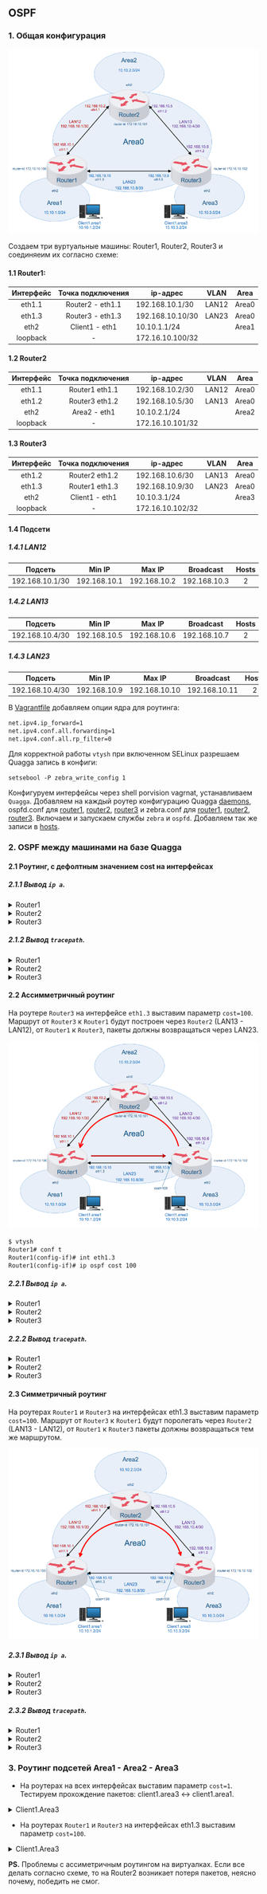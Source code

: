 ## OSPF

### 1. Общая конфигурация

![](pic/pic01.png)

Создаем три вуртуальные машины: Router1, Router2, Router3 и соединяеим их согласно схеме:

#### 1.1 Router1:

|Интерфейс|Точка подключения|ip-адрес|VLAN|Area
|:---:|:---:|---|---|---|
|eth1.1|Router2 - eth1.1|192.168.10.1/30|LAN12|Area0
|eth1.3|Router3 - eth1.3|192.168.10.10/30|LAN23|Area0
|eth2|Client1 - eth1|10.10.1.1/24||Area1
|loopback|-|172.16.10.100/32|||

#### 1.2 Router2 

|Интерфейс|Точка подключения|ip-адрес|VLAN|Area
|:---:|:---:|---|---|---|
|eth1.1|Router1 eth1.1|192.168.10.2/30|LAN12|Area0
|eth1.2|Router3 eth1.2|192.168.10.5/30|LAN13|Area0
|eth2|Area2 - eth1|10.10.2.1/24||Area2
|loopback|-|172.16.10.101/32||

#### 1.3 Router3

|Интерфейс|Точка подключения|ip-адрес|VLAN|Area|
|:---:|:---:|---|---|---|
|eth1.2|Router2 eth1.2|192.168.10.6/30|LAN13|Area0
|eth1.3|Router1 eth1.3|192.168.10.9/30|LAN23|Area0
|eth2|Client1 - eth1|10.10.3.1/24||Area3
|loopback|-|172.16.10.102/32|||


#### 1.4 Подсети
##### 1.4.1 LAN12

|Подсеть|Min IP|Max IP|Broadcast|Hosts|Mask|
|---|---|---|---|:---:|---|
|192.168.10.1/30|192.168.10.1|192.168.10.2|192.168.10.3|2|255.255.255.252|

##### 1.4.2 LAN13

|Подсеть|Min IP|Max IP|Broadcast|Hosts|Mask|
|---|---|---|---|:---:|---|
|192.168.10.4/30|192.168.10.5|192.168.10.6|192.168.10.7|2|255.255.255.252|

##### 1.4.3 LAN23

|Подсеть|Min IP|Max IP|Broadcast|Hosts|Mask|
|---|---|---|---|:---:|---|
|192.168.10.4/30|192.168.10.9|192.168.10.10|192.168.10.11|2|255.255.255.252|

В [Vagrantfile](Vagrantfile) добавляем опции ядра для роутинга:

```
net.ipv4.ip_forward=1
net.ipv4.conf.all.forwarding=1
net.ipv4.conf.all.rp_filter=0
```

Для корректной работы `vtysh` при включенном SELinux разрешаем Quagga запись в конфиги:
```
setsebool -P zebra_write_config 1
```

Конфигуруем интерфейсы через shell porvision vagrnat, устанавливаем `Quagga`. Добавляем на каждый роутер конфигурацию Quagga [daemons](etc/daemons), ospfd.conf для [router1](router1/ospfd.conf), [router2](router2/ospfd.conf), [router3](router3/ospfd.conf) и zebra.conf для [router1](router1/zebra.conf), [router2](router2/zebra.conf), [router3](router3/zebra.conf). Включаем и запускаем службы `zebra` и `ospfd`. Добавляем так же записи в [hosts](etc/hosts).

### 2. OSPF между машинами на базе Quagga

#### 2.1 Роутинг, с дефолтным значением cost на интерфейсах

##### 2.1.1 Вывод `ip a`.

<details>
<summary>Router1</summary>
<pre>
[vagrant@Router1 ~]$ ip a
1: lo: <LOOPBACK,UP,LOWER_UP> mtu 65536 qdisc noqueue state UNKNOWN group default qlen 1000
    link/loopback 00:00:00:00:00:00 brd 00:00:00:00:00:00
    inet 127.0.0.1/8 scope host lo
       valid_lft forever preferred_lft forever
    inet 172.16.10.100/32 scope global lo
       valid_lft forever preferred_lft forever
    inet6 ::1/128 scope host
       valid_lft forever preferred_lft forever
2: eth0: <BROADCAST,MULTICAST,UP,LOWER_UP> mtu 1500 qdisc pfifo_fast state UP group default qlen 1000
    link/ether 52:54:00:84:81:d5 brd ff:ff:ff:ff:ff:ff
    inet 10.0.2.15/24 brd 10.0.2.255 scope global noprefixroute dynamic eth0
       valid_lft 80441sec preferred_lft 80441sec
    inet6 fe80::5054:ff:fe84:81d5/64 scope link
       valid_lft forever preferred_lft forever
3: eth1: <BROADCAST,MULTICAST,UP,LOWER_UP> mtu 1500 qdisc pfifo_fast state UP group default qlen 1000
    link/ether 08:00:27:38:56:74 brd ff:ff:ff:ff:ff:ff
    inet6 fe80::5037:1609:2161:df3d/64 scope link noprefixroute
       valid_lft forever preferred_lft forever
4: eth2: <BROADCAST,MULTICAST,UP,LOWER_UP> mtu 1500 qdisc pfifo_fast state UP group default qlen 1000
    link/ether 08:00:27:62:7d:fc brd ff:ff:ff:ff:ff:ff
    inet 10.10.1.1/24 brd 10.10.1.255 scope global noprefixroute eth2
       valid_lft forever preferred_lft forever
    inet6 fe80::a00:27ff:fe62:7dfc/64 scope link
       valid_lft forever preferred_lft forever
5: eth1.1@eth1: <BROADCAST,MULTICAST,UP,LOWER_UP> mtu 1500 qdisc noqueue state UP group default qlen 1000
    link/ether 08:00:27:38:56:74 brd ff:ff:ff:ff:ff:ff
    inet 192.168.10.1/30 brd 192.168.10.3 scope global noprefixroute eth1.1
       valid_lft forever preferred_lft forever
    inet6 fe80::a00:27ff:fe38:5674/64 scope link
       valid_lft forever preferred_lft forever
6: eth1.3@eth1: <BROADCAST,MULTICAST,UP,LOWER_UP> mtu 1500 qdisc noqueue state UP group default qlen 1000
    link/ether 08:00:27:38:56:74 brd ff:ff:ff:ff:ff:ff
    inet 192.168.10.10/30 brd 192.168.10.11 scope global noprefixroute eth1.3
       valid_lft forever preferred_lft forever
    inet6 fe80::a00:27ff:fe38:5674/64 scope link
       valid_lft forever preferred_lft forever
</pre>
</details>

<details>
<summary>Router2</summary>
<pre>
[vagrant@Router2 ~]$ ip a
1: lo: <LOOPBACK,UP,LOWER_UP> mtu 65536 qdisc noqueue state UNKNOWN group default qlen 1000
    link/loopback 00:00:00:00:00:00 brd 00:00:00:00:00:00
    inet 127.0.0.1/8 scope host lo
       valid_lft forever preferred_lft forever
    inet 172.16.10.101/32 scope global lo
       valid_lft forever preferred_lft forever
    inet6 ::1/128 scope host
       valid_lft forever preferred_lft forever
2: eth0: <BROADCAST,MULTICAST,UP,LOWER_UP> mtu 1500 qdisc pfifo_fast state UP group default qlen 1000
    link/ether 52:54:00:84:81:d5 brd ff:ff:ff:ff:ff:ff
    inet 10.0.2.15/24 brd 10.0.2.255 scope global noprefixroute dynamic eth0
       valid_lft 80533sec preferred_lft 80533sec
    inet6 fe80::5054:ff:fe84:81d5/64 scope link
       valid_lft forever preferred_lft forever
3: eth1: <BROADCAST,MULTICAST,UP,LOWER_UP> mtu 1500 qdisc pfifo_fast state UP group default qlen 1000
    link/ether 08:00:27:84:a7:b1 brd ff:ff:ff:ff:ff:ff
    inet6 fe80::c054:b73b:16b8:e78b/64 scope link noprefixroute
       valid_lft forever preferred_lft forever
4: eth2: <BROADCAST,MULTICAST,UP,LOWER_UP> mtu 1500 qdisc pfifo_fast state UP group default qlen 1000
    link/ether 08:00:27:10:dd:48 brd ff:ff:ff:ff:ff:ff
    inet 10.10.2.1/24 brd 10.10.2.255 scope global noprefixroute eth2
       valid_lft forever preferred_lft forever
    inet6 fe80::a00:27ff:fe10:dd48/64 scope link
       valid_lft forever preferred_lft forever
5: eth1.1@eth1: <BROADCAST,MULTICAST,UP,LOWER_UP> mtu 1500 qdisc noqueue state UP group default qlen 1000
    link/ether 08:00:27:84:a7:b1 brd ff:ff:ff:ff:ff:ff
    inet 192.168.10.2/30 brd 192.168.10.3 scope global noprefixroute eth1.1
       valid_lft forever preferred_lft forever
    inet6 fe80::a00:27ff:fe84:a7b1/64 scope link
       valid_lft forever preferred_lft forever
6: eth1.2@eth1: <BROADCAST,MULTICAST,UP,LOWER_UP> mtu 1500 qdisc noqueue state UP group default qlen 1000
    link/ether 08:00:27:84:a7:b1 brd ff:ff:ff:ff:ff:ff
    inet 192.168.10.5/30 brd 192.168.10.7 scope global noprefixroute eth1.2
       valid_lft forever preferred_lft forever
    inet6 fe80::a00:27ff:fe84:a7b1/64 scope link
       valid_lft forever preferred_lft forever
</pre>
</details>

<details>
<summary>Router3</summary>
<pre>
[vagrant@Router3 ~]$ ip a
1: lo: <LOOPBACK,UP,LOWER_UP> mtu 65536 qdisc noqueue state UNKNOWN group default qlen 1000
    link/loopback 00:00:00:00:00:00 brd 00:00:00:00:00:00
    inet 127.0.0.1/8 scope host lo
       valid_lft forever preferred_lft forever
    inet 172.16.10.102/32 scope global lo
       valid_lft forever preferred_lft forever
    inet6 ::1/128 scope host
       valid_lft forever preferred_lft forever
2: eth0: <BROADCAST,MULTICAST,UP,LOWER_UP> mtu 1500 qdisc pfifo_fast state UP group default qlen 1000
    link/ether 52:54:00:84:81:d5 brd ff:ff:ff:ff:ff:ff
    inet 10.0.2.15/24 brd 10.0.2.255 scope global noprefixroute dynamic eth0
       valid_lft 80621sec preferred_lft 80621sec
    inet6 fe80::5054:ff:fe84:81d5/64 scope link
       valid_lft forever preferred_lft forever
3: eth1: <BROADCAST,MULTICAST,UP,LOWER_UP> mtu 1500 qdisc pfifo_fast state UP group default qlen 1000
    link/ether 08:00:27:98:5c:de brd ff:ff:ff:ff:ff:ff
    inet6 fe80::8cc1:7da8:78ce:4437/64 scope link noprefixroute
       valid_lft forever preferred_lft forever
4: eth2: <BROADCAST,MULTICAST,UP,LOWER_UP> mtu 1500 qdisc pfifo_fast state UP group default qlen 1000
    link/ether 08:00:27:00:69:33 brd ff:ff:ff:ff:ff:ff
    inet 10.10.3.1/24 brd 10.10.3.255 scope global noprefixroute eth2
       valid_lft forever preferred_lft forever
    inet6 fe80::a00:27ff:fe00:6933/64 scope link
       valid_lft forever preferred_lft forever
5: eth1.2@eth1: <BROADCAST,MULTICAST,UP,LOWER_UP> mtu 1500 qdisc noqueue state UP group default qlen 1000
    link/ether 08:00:27:98:5c:de brd ff:ff:ff:ff:ff:ff
    inet 192.168.10.6/30 brd 192.168.10.7 scope global noprefixroute eth1.2
       valid_lft forever preferred_lft forever
    inet6 fe80::a00:27ff:fe98:5cde/64 scope link
       valid_lft forever preferred_lft forever
6: eth1.3@eth1: <BROADCAST,MULTICAST,UP,LOWER_UP> mtu 1500 qdisc noqueue state UP group default qlen 1000
    link/ether 08:00:27:98:5c:de brd ff:ff:ff:ff:ff:ff
    inet 192.168.10.9/30 brd 192.168.10.11 scope global noprefixroute eth1.3
       valid_lft forever preferred_lft forever
    inet6 fe80::a00:27ff:fe98:5cde/64 scope link
       valid_lft forever preferred_lft forever
</pre>
</details>

##### 2.1.2 Вывод `tracepath`.

<details>
<summary>Router1</summary>
<pre>
[vagrant@Router1 ~]$ for q in 192.168.10.2 192.168.10.5 192.168.10.6 192.168.10.9; do tracepath -b "$q"; done
 1?: [LOCALHOST]                                         pmtu 1500
 1:  router2 (192.168.10.2)                                0.524ms reached
 1:  router2 (192.168.10.2)                                0.542ms reached
     Resume: pmtu 1500 hops 1 back 1
 1?: [LOCALHOST]                                         pmtu 1500
 1:  router2-eth12 (192.168.10.5)                          0.484ms reached
 1:  router2-eth12 (192.168.10.5)                          0.909ms reached
     Resume: pmtu 1500 hops 1 back 1
 1?: [LOCALHOST]                                         pmtu 1500
 1:  router2 (192.168.10.2)                                0.588ms
 1:  router2 (192.168.10.2)                                0.445ms
 2:  router3 (192.168.10.6)                                0.780ms reached
     Resume: pmtu 1500 hops 2 back 1
 1?: [LOCALHOST]                                         pmtu 1500
 1:  router3-eth13 (192.168.10.9)                          0.704ms reached
 1:  router3-eth13 (192.168.10.9)                          0.819ms reached
     Resume: pmtu 1500 hops 1 back 1
</pre>
</details>

<details>
<summary>Router2</summary>
<pre>
[vagrant@Router2 ~]$ for q in 192.168.10.1 192.168.10.10 192.168.10.9 192.168.10.6; do tracepath -b "$q"; done
 1?: [LOCALHOST]                                         pmtu 1500
 1:  router1 (192.168.10.1)                                1.738ms reached
 1:  router1 (192.168.10.1)                                0.754ms reached
     Resume: pmtu 1500 hops 1 back 1
 1?: [LOCALHOST]                                         pmtu 1500
 1:  router3 (192.168.10.6)                                0.995ms
 1:  router3 (192.168.10.6)                                1.658ms
 2:  router1-eth13 (192.168.10.10)                         2.060ms reached
     Resume: pmtu 1500 hops 2 back 2
 1?: [LOCALHOST]                                         pmtu 1500
 1:  router1 (192.168.10.1)                                0.645ms
 1:  router1 (192.168.10.1)                                0.811ms
 2:  router3-eth13 (192.168.10.9)                          0.811ms reached
     Resume: pmtu 1500 hops 2 back 1
 1?: [LOCALHOST]                                         pmtu 1500
 1:  router3 (192.168.10.6)                                0.781ms reached
 1:  router3 (192.168.10.6)                                0.639ms reached
     Resume: pmtu 1500 hops 1 back 1
</pre>
</details>

<details>
<summary>Router3</summary>
<pre>
[vagrant@Router3 ~]$ for q in 192.168.10.1 192.168.10.2 192.168.10.5 192.168.10.10; do tracepath -b "$q"; done
 1?: [LOCALHOST]                                         pmtu 1500
 1:  router2-eth12 (192.168.10.5)                          0.496ms
 1:  router2-eth12 (192.168.10.5)                          1.079ms
 2:  router1 (192.168.10.1)                                0.773ms reached
     Resume: pmtu 1500 hops 2 back 1
 1?: [LOCALHOST]                                         pmtu 1500
 1:  router2 (192.168.10.2)                                0.950ms reached
 1:  router2 (192.168.10.2)                                1.011ms reached
     Resume: pmtu 1500 hops 1 back 1
 1?: [LOCALHOST]                                         pmtu 1500
 1:  router2-eth12 (192.168.10.5)                          0.869ms reached
 1:  router2-eth12 (192.168.10.5)                          0.681ms reached
     Resume: pmtu 1500 hops 1 back 1
 1?: [LOCALHOST]                                         pmtu 1500
 1:  router1-eth13 (192.168.10.10)                         0.742ms reached
 1:  router1-eth13 (192.168.10.10)                         0.599ms reached
     Resume: pmtu 1500 hops 1 back 1
</pre>
</details>

#### 2.2 Ассимметричный роутинг

На роутере `Router3` на интерфейсе `eth1.3` выставим параметр `cost=100`. Маршрут от `Router3` к `Router1` будут построен через `Router2` (LAN13 - LAN12), от `Router1` к `Router3`, пакеты должны возвращаться через LAN23. 

![](pic/pic02.png)

```
$ vtysh
Router1# conf t
Router1(config-if)# int eth1.3
Router1(config-if)# ip ospf cost 100
```

##### 2.2.1 Вывод `ip a`.

<details>
<summary>Router1</summary>
<pre>
[vagrant@Router1 ~]$ ip -br a
lo               UNKNOWN        127.0.0.1/8 172.16.10.100/32 ::1/128
eth0             UP             10.0.2.15/24 fe80::5054:ff:fe84:81d5/64
eth1             UP             fe80::5037:1609:2161:df3d/64
eth1.3@eth1      UP             192.168.10.10/30 fe80::a00:27ff:fe38:5674/64
eth1.1@eth1      UP             192.168.10.1/30 fe80::a00:27ff:fe38:5674/64
eth2             UP             10.10.1.1/24 fe80::a00:27ff:fe62:7dfc/64
</pre>
</details>

<details>
<summary>Router2</summary>
<pre>
[vagrant@Router2 ~]$ ip -br a
lo               UNKNOWN        127.0.0.1/8 172.16.10.101/32 ::1/128
eth0             UP             10.0.2.15/24 fe80::5054:ff:fe84:81d5/64
eth1             UP             fe80::c054:b73b:16b8:e78b/64
eth1.1@eth1      UP             192.168.10.2/30 fe80::a00:27ff:fe84:a7b1/64
eth1.2@eth1      UP             192.168.10.5/30 fe80::a00:27ff:fe84:a7b1/64
eth2             UP             10.10.2.1/24 fe80::a00:27ff:fe10:dd48/64
</pre>
</details>

<details>
<summary>Router3</summary>
<pre>
[vagrant@Router3 ~]$ ip -br a
lo               UNKNOWN        127.0.0.1/8 172.16.10.102/32 ::1/128
eth0             UP             10.0.2.15/24 fe80::5054:ff:fe84:81d5/64
eth1             UP             fe80::8cc1:7da8:78ce:4437/64
eth1.3@eth1      UP             192.168.10.9/30 fe80::a00:27ff:fe98:5cde/64
eth1.2@eth1      UP             192.168.10.6/30 fe80::a00:27ff:fe98:5cde/64
eth2             UP             10.10.3.1/24 fe80::a00:27ff:fe00:6933/64
</pre>
</details>

##### 2.2.2 Вывод `tracepath`.

<details>
<summary>Router1</summary>
<pre>
[vagrant@Router1 ~]$ for q in 192.168.10.2 192.168.10.9 192.168.10.5 192.168.10.6; do tracepath -b "$q"; done
 1?: [LOCALHOST]                                         pmtu 1500
 1:  router2 (192.168.10.2)                                0.580ms reached
 1:  router2 (192.168.10.2)                                0.654ms reached
     Resume: pmtu 1500 hops 1 back 1
 1?: [LOCALHOST]                                         pmtu 1500
 1:  router3-eth13 (192.168.10.9)                          0.723ms reached
 1:  router3-eth13 (192.168.10.9)                          0.571ms reached
     Resume: pmtu 1500 hops 1 back 1
 1?: [LOCALHOST]                                         pmtu 1500
 1:  router3-eth13 (192.168.10.9)                          0.683ms
 1:  router3-eth13 (192.168.10.9)                          0.499ms
 2:  no reply
</pre>
</details>

<details>
<summary>Router2</summary>
<pre>
[vagrant@Router2 ~]$ for q in 192.168.10.1 192.168.10.6 192.168.10.10 192.168.10.9; do tracepath -b "$q"; done
 1?: [LOCALHOST]                                         pmtu 1500
 1:  router1 (192.168.10.1)                                0.670ms reached
 1:  router1 (192.168.10.1)                                0.667ms reached
     Resume: pmtu 1500 hops 1 back 1
 1?: [LOCALHOST]                                         pmtu 1500
 1:  router3 (192.168.10.6)                                0.548ms reached
 1:  router3 (192.168.10.6)                                0.598ms reached
     Resume: pmtu 1500 hops 1 back 1
 1?: [LOCALHOST]                                         pmtu 1500
 1:  router1-eth13 (192.168.10.10)                         1.029ms reached
 1:  router1-eth13 (192.168.10.10)                         0.568ms reached
     Resume: pmtu 1500 hops 1 back 1
 1?: [LOCALHOST]                                         pmtu 1500
 1:  router1 (192.168.10.1)                                1.268ms
 1:  router1 (192.168.10.1)                                1.026ms
 2:  no reply
</pre>
</details>

<details>
<summary>Router3</summary>
<pre>
[vagrant@Router3 ~]$ for q in 192.168.10.1 192.168.10.2 192.168.10.5 192.168.10.10; do tracepath -b "$q"; done
 1?: [LOCALHOST]                                         pmtu 1500
 1:  router2-eth12 (192.168.10.5)                          0.977ms
 1:  router2-eth12 (192.168.10.5)                          0.493ms
 2:  router1 (192.168.10.1)                                1.427ms reached
     Resume: pmtu 1500 hops 2 back 2
 1?: [LOCALHOST]                                         pmtu 1500
 1:  router2 (192.168.10.2)                                0.502ms reached
 1:  router2 (192.168.10.2)                                0.519ms reached
     Resume: pmtu 1500 hops 1 back 1
 1?: [LOCALHOST]                                         pmtu 1500
 1:  router2-eth12 (192.168.10.5)                          0.894ms reached
 1:  router2-eth12 (192.168.10.5)                          0.761ms reached
     Resume: pmtu 1500 hops 1 back 1
 1?: [LOCALHOST]                                         pmtu 1500
 1:  router1-eth13 (192.168.10.10)                         0.761ms reached
 1:  router1-eth13 (192.168.10.10)                         1.228ms reached
     Resume: pmtu 1500 hops 1 back 1
</pre>
</details>


#### 2.3 Симметричный роутинг

На роутерах `Router1` и `Router3` на интерфейсах eth1.3 выставим параметр `cost=100`. Маршрут от `Router3` к `Router1` будут поролегать через `Router2` (LAN13 - LAN12), от `Router1` к `Router3` пакеты должны возвращаться тем же маршрутом. 

![](pic/pic03.png)

##### 2.3.1 Вывод `ip a`.

<details>
<summary>Router1</summary>
<pre>
[vagrant@Router1 ~]$ ip a
1: lo: <LOOPBACK,UP,LOWER_UP> mtu 65536 qdisc noqueue state UNKNOWN group default qlen 1000
    link/loopback 00:00:00:00:00:00 brd 00:00:00:00:00:00
    inet 127.0.0.1/8 scope host lo
       valid_lft forever preferred_lft forever
    inet 172.16.10.100/32 scope global lo
       valid_lft forever preferred_lft forever
    inet6 ::1/128 scope host
       valid_lft forever preferred_lft forever
2: eth0: <BROADCAST,MULTICAST,UP,LOWER_UP> mtu 1500 qdisc pfifo_fast state UP group default qlen 1000
    link/ether 52:54:00:84:81:d5 brd ff:ff:ff:ff:ff:ff
    inet 10.0.2.15/24 brd 10.0.2.255 scope global noprefixroute dynamic eth0
       valid_lft 85892sec preferred_lft 85892sec
    inet6 fe80::5054:ff:fe84:81d5/64 scope link
       valid_lft forever preferred_lft forever
3: eth1: <BROADCAST,MULTICAST,UP,LOWER_UP> mtu 1500 qdisc pfifo_fast state UP group default qlen 1000
    link/ether 08:00:27:38:56:74 brd ff:ff:ff:ff:ff:ff
    inet6 fe80::5037:1609:2161:df3d/64 scope link noprefixroute
       valid_lft forever preferred_lft forever
4: eth1.3@eth1: <BROADCAST,MULTICAST,UP,LOWER_UP> mtu 1500 qdisc noqueue state UP group default qlen 1000
    link/ether 08:00:27:38:56:74 brd ff:ff:ff:ff:ff:ff
    inet 192.168.10.10/30 brd 192.168.10.11 scope global noprefixroute eth1.3
       valid_lft forever preferred_lft forever
    inet6 fe80::a00:27ff:fe38:5674/64 scope link
       valid_lft forever preferred_lft forever
5: eth1.1@eth1: <BROADCAST,MULTICAST,UP,LOWER_UP> mtu 1500 qdisc noqueue state UP group default qlen 1000
    link/ether 08:00:27:38:56:74 brd ff:ff:ff:ff:ff:ff
    inet 192.168.10.1/30 brd 192.168.10.3 scope global noprefixroute eth1.1
       valid_lft forever preferred_lft forever
    inet6 fe80::a00:27ff:fe38:5674/64 scope link
       valid_lft forever preferred_lft forever
6: eth2: <BROADCAST,MULTICAST,UP,LOWER_UP> mtu 1500 qdisc pfifo_fast state UP group default qlen 1000
    link/ether 08:00:27:62:7d:fc brd ff:ff:ff:ff:ff:ff
    inet 10.10.1.1/24 brd 10.10.1.255 scope global noprefixroute eth2
       valid_lft forever preferred_lft forever
    inet6 fe80::a00:27ff:fe62:7dfc/64 scope link
       valid_lft forever preferred_lft forever
</pre>
</details>

<details>
<summary>Router2</summary>
<pre>
[vagrant@Router2 ~]$ ip a
1: lo: <LOOPBACK,UP,LOWER_UP> mtu 65536 qdisc noqueue state UNKNOWN group default qlen 1000
    link/loopback 00:00:00:00:00:00 brd 00:00:00:00:00:00
    inet 127.0.0.1/8 scope host lo
       valid_lft forever preferred_lft forever
    inet 172.16.10.101/32 scope global lo
       valid_lft forever preferred_lft forever
    inet6 ::1/128 scope host
       valid_lft forever preferred_lft forever
2: eth0: <BROADCAST,MULTICAST,UP,LOWER_UP> mtu 1500 qdisc pfifo_fast state UP group default qlen 1000
    link/ether 52:54:00:84:81:d5 brd ff:ff:ff:ff:ff:ff
    inet 10.0.2.15/24 brd 10.0.2.255 scope global noprefixroute dynamic eth0
       valid_lft 85864sec preferred_lft 85864sec
    inet6 fe80::5054:ff:fe84:81d5/64 scope link
       valid_lft forever preferred_lft forever
3: eth1: <BROADCAST,MULTICAST,UP,LOWER_UP> mtu 1500 qdisc pfifo_fast state UP group default qlen 1000
    link/ether 08:00:27:84:a7:b1 brd ff:ff:ff:ff:ff:ff
    inet6 fe80::c054:b73b:16b8:e78b/64 scope link noprefixroute
       valid_lft forever preferred_lft forever
4: eth1.1@eth1: <BROADCAST,MULTICAST,UP,LOWER_UP> mtu 1500 qdisc noqueue state UP group default qlen 1000
    link/ether 08:00:27:84:a7:b1 brd ff:ff:ff:ff:ff:ff
    inet 192.168.10.2/30 brd 192.168.10.3 scope global noprefixroute eth1.1
       valid_lft forever preferred_lft forever
    inet6 fe80::a00:27ff:fe84:a7b1/64 scope link
       valid_lft forever preferred_lft forever
5: eth1.2@eth1: <BROADCAST,MULTICAST,UP,LOWER_UP> mtu 1500 qdisc noqueue state UP group default qlen 1000
    link/ether 08:00:27:84:a7:b1 brd ff:ff:ff:ff:ff:ff
    inet 192.168.10.5/30 brd 192.168.10.7 scope global noprefixroute eth1.2
       valid_lft forever preferred_lft forever
    inet6 fe80::a00:27ff:fe84:a7b1/64 scope link
       valid_lft forever preferred_lft forever
6: eth2: <BROADCAST,MULTICAST,UP,LOWER_UP> mtu 1500 qdisc pfifo_fast state UP group default qlen 1000
    link/ether 08:00:27:10:dd:48 brd ff:ff:ff:ff:ff:ff
    inet 10.10.2.1/24 brd 10.10.2.255 scope global noprefixroute eth2
       valid_lft forever preferred_lft forever
    inet6 fe80::a00:27ff:fe10:dd48/64 scope link
       valid_lft forever preferred_lft forever
</pre>
</details>

<details>
<summary>Router3</summary>
<pre>
[vagrant@Router3 ~]$ ip a
1: lo: <LOOPBACK,UP,LOWER_UP> mtu 65536 qdisc noqueue state UNKNOWN group default qlen 1000
    link/loopback 00:00:00:00:00:00 brd 00:00:00:00:00:00
    inet 127.0.0.1/8 scope host lo
       valid_lft forever preferred_lft forever
    inet 172.16.10.102/32 scope global lo
       valid_lft forever preferred_lft forever
    inet6 ::1/128 scope host
       valid_lft forever preferred_lft forever
2: eth0: <BROADCAST,MULTICAST,UP,LOWER_UP> mtu 1500 qdisc pfifo_fast state UP group default qlen 1000
    link/ether 52:54:00:84:81:d5 brd ff:ff:ff:ff:ff:ff
    inet 10.0.2.15/24 brd 10.0.2.255 scope global noprefixroute dynamic eth0
       valid_lft 85868sec preferred_lft 85868sec
    inet6 fe80::5054:ff:fe84:81d5/64 scope link
       valid_lft forever preferred_lft forever
3: eth1: <BROADCAST,MULTICAST,UP,LOWER_UP> mtu 1500 qdisc pfifo_fast state UP group default qlen 1000
    link/ether 08:00:27:98:5c:de brd ff:ff:ff:ff:ff:ff
    inet6 fe80::8cc1:7da8:78ce:4437/64 scope link noprefixroute
       valid_lft forever preferred_lft forever
4: eth1.3@eth1: <BROADCAST,MULTICAST,UP,LOWER_UP> mtu 1500 qdisc noqueue state UP group default qlen 1000
    link/ether 08:00:27:98:5c:de brd ff:ff:ff:ff:ff:ff
    inet 192.168.10.9/30 brd 192.168.10.11 scope global noprefixroute eth1.3
       valid_lft forever preferred_lft forever
    inet6 fe80::a00:27ff:fe98:5cde/64 scope link
       valid_lft forever preferred_lft forever
5: eth1.2@eth1: <BROADCAST,MULTICAST,UP,LOWER_UP> mtu 1500 qdisc noqueue state UP group default qlen 1000
    link/ether 08:00:27:98:5c:de brd ff:ff:ff:ff:ff:ff
    inet 192.168.10.6/30 brd 192.168.10.7 scope global noprefixroute eth1.2
       valid_lft forever preferred_lft forever
    inet6 fe80::a00:27ff:fe98:5cde/64 scope link
       valid_lft forever preferred_lft forever
6: eth2: <BROADCAST,MULTICAST,UP,LOWER_UP> mtu 1500 qdisc pfifo_fast state UP group default qlen 1000
    link/ether 08:00:27:00:69:33 brd ff:ff:ff:ff:ff:ff
    inet 10.10.3.1/24 brd 10.10.3.255 scope global noprefixroute eth2
       valid_lft forever preferred_lft forever
    inet6 fe80::a00:27ff:fe00:6933/64 scope link
       valid_lft forever preferred_lft forever
</pre>
</details>

##### 2.3.2 Вывод `tracepath`.

<details>
<summary>Router1</summary>
<pre>
[vagrant@Router1 ~]$ for q in 192.168.10.2 192.168.10.5 192.168.10.6 192.168.10.9; do tracepath -b "$q"; done
 1?: [LOCALHOST]                                         pmtu 1500
 1:  router2 (192.168.10.2)                                0.565ms reached
 1:  router2 (192.168.10.2)                                0.542ms reached
     Resume: pmtu 1500 hops 1 back 1
 1?: [LOCALHOST]                                         pmtu 1500
 1:  router2-eth12 (192.168.10.5)                          0.820ms reached
 1:  router2-eth12 (192.168.10.5)                          0.679ms reached
     Resume: pmtu 1500 hops 1 back 1
 1?: [LOCALHOST]                                         pmtu 1500
 1:  router2 (192.168.10.2)                                0.955ms
 1:  router2 (192.168.10.2)                                1.026ms
 2:  router3 (192.168.10.6)                                1.464ms reached
     Resume: pmtu 1500 hops 2 back 2
 1?: [LOCALHOST]                                         pmtu 1500
 1:  router3-eth13 (192.168.10.9)                          0.472ms reached
 1:  router3-eth13 (192.168.10.9)                          1.051ms reached
     Resume: pmtu 1500 hops 1 back 1
</pre>
</details>

<details>
<summary>Router2</summary>
<pre>
[vagrant@Router2 ~]$ for q in 192.168.10.1 192.168.10.10 192.168.10.9 192.168.10.6; do tracepath -b "$q"; done
 1?: [LOCALHOST]                                         pmtu 1500
 1:  router1 (192.168.10.1)                                0.632ms reached
 1:  router1 (192.168.10.1)                                0.439ms reached
     Resume: pmtu 1500 hops 1 back 1
 1?: [LOCALHOST]                                         pmtu 1500
 1:  router3 (192.168.10.6)                                1.349ms
 1:  router3 (192.168.10.6)                                0.702ms
 2:  router1-eth13 (192.168.10.10)                         0.752ms reached
     Resume: pmtu 1500 hops 2 back 1
 1?: [LOCALHOST]                                         pmtu 1500
 1:  router3-eth13 (192.168.10.9)                          0.762ms reached
 1:  router3-eth13 (192.168.10.9)                          0.549ms reached
     Resume: pmtu 1500 hops 1 back 1
 1?: [LOCALHOST]                                         pmtu 1500
 1:  router3 (192.168.10.6)                                1.378ms reached
 1:  router3 (192.168.10.6)                                0.834ms reached
     Resume: pmtu 1500 hops 1 back 1
</pre>
</details>

<details>
<summary>Router3</summary>
<pre>
[vagrant@Router3 ~]$ for q in 192.168.10.1 192.168.10.2 192.168.10.5 192.168.10.10; do tracepath -b "$q"; done
 1?: [LOCALHOST]                                         pmtu 1500
 1:  router2-eth12 (192.168.10.5)                          0.598ms
 1:  router2-eth12 (192.168.10.5)                          0.649ms
 2:  router1 (192.168.10.1)                                1.138ms reached
     Resume: pmtu 1500 hops 2 back 2
 1?: [LOCALHOST]                                         pmtu 1500
 1:  router2 (192.168.10.2)                                0.848ms reached
 1:  router2 (192.168.10.2)                                0.440ms reached
     Resume: pmtu 1500 hops 1 back 1
 1?: [LOCALHOST]                                         pmtu 1500
 1:  router2-eth12 (192.168.10.5)                          0.633ms reached
 1:  router2-eth12 (192.168.10.5)                          0.610ms reached
     Resume: pmtu 1500 hops 1 back 1
 1?: [LOCALHOST]                                         pmtu 1500
 1:  router1-eth13 (192.168.10.10)                         0.739ms reached
 1:  router1-eth13 (192.168.10.10)                         0.902ms reached
     Resume: pmtu 1500 hops 1 back 1
</pre>
</details>

### 3. Роутинг подсетей Area1 - Area2 - Area3 

- На роутерах на всех интерфейсах выставим параметр `cost=1`. Тестируем прохождение пакетов: client1.area3 <-> client1.area1.

<details>
<summary>Client1.Area3</summary>
<pre>
$ tracepath -b 10.10.1.2
 1?: [LOCALHOST]                                         pmtu 1500
 1:  router3-eth2 (10.10.3.1)                              0.634ms
 1:  router3-eth2 (10.10.3.1)                              0.531ms
 2:  router1-eth13 (192.168.10.10)                         0.863ms
 3:  client1.area1 (10.10.1.2)                             1.035ms reached
     Resume: pmtu 1500 hops 3 back 3
</pre>
</details>

- На роутерах `Router1` и `Router3` на интерфейсах eth1.3 выставим параметр `cost=100`.

<details>
<summary>Client1.Area3</summary>
<pre>
$ tracepath -b 10.10.1.2
 1?: [LOCALHOST]                                         pmtu 1500
 1:  router3-eth2 (10.10.3.1)                              0.583ms
 1:  router3-eth2 (10.10.3.1)                              0.812ms
 2:  router2-eth12 (192.168.10.5)                          1.055ms
 3:  router1 (192.168.10.1)                                1.107ms
 4:  client1.area1 (10.10.1.2)                             1.811ms reached
     Resume: pmtu 1500 hops 4 back 4
</pre>
</details>
 
**PS.** Проблемы с ассиметричным роутингом на виртуалках. Если все делать согласно схеме, то на Router2 возникает потеря пакетов, неясно почему, победить не смог.
